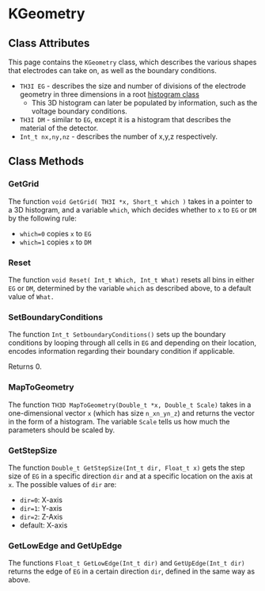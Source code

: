 # KGeometry
## Class Attributes
This page contains the `KGeometry` class, which describes the various shapes that electrodes can take on, as well as the boundary conditions.

* `TH3I EG` - describes the size and number of divisions of the electrode geometry in three dimensions in a root [histogram class](https://root.cern.ch/doc/master/classTH3I.html)
    * This 3D histogram can later be populated by information, such as the voltage boundary conditions.
* `TH3I DM` - similar to `EG`, except it is a histogram that describes the material of the detector.
* `Int_t nx,ny,nz` - describes the number of x,y,z respectively. 

## Class Methods

### GetGrid
The function `void GetGrid( TH3I *x, Short_t which )` takes in a pointer to a 3D histogram, and a variable `which`, which decides whether to `x` to `EG` or `DM` by the following rule:

* `which=0` copies `x` to `EG`
* `which=1` copies `x` to `DM`

### Reset
The function `void Reset( Int_t Which, Int_t What)` resets all bins in either `EG` or `DM`, determined by the variable `which` as described above, to a default value of `What.`

### SetBoundaryConditions
The function `Int_t SetboundaryConditions()` sets up the boundary conditions by looping through all cells in `EG` and depending on their location, encodes information regarding their boundary condition if applicable.

Returns 0.

### MapToGeometry
The function `TH3D MapToGeometry(Double_t *x, Double_t Scale)` takes in a one-dimensional vector `x` (which has size `n_xn_yn_z`) and returns the vector in the form of a histogram. The variable `Scale` tells us how much the parameters should be scaled by.

### GetStepSize
The function `Double_t GetStepSize(Int_t dir, Float_t x)` gets the step size of `EG` in a specific direction `dir` and at a specific location on the axis at `x`. The possible values of `dir` are:

* `dir=0`: X-axis
* `dir=1`: Y-axis
* `dir=2`: Z-Axis
* default: X-axis

### GetLowEdge and GetUpEdge
The functions `Float_t GetLowEdge(Int_t dir)` and `GetUpEdge(Int_t dir)` returns the edge of `EG` in a certain direction `dir`, defined in the same way as above.